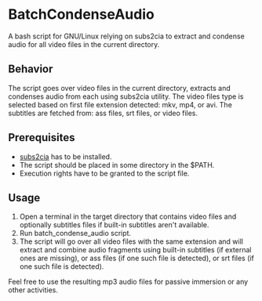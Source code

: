 # BatchCondenseAudio
A bash script for GNU/Linux relying on subs2cia to extract and condense audio for all video files in the current directory.

## Behavior
The script goes over video files in the current directory, extracts and condenses audio from each using subs2cia utility.
The video files type is selected based on first file extension detected: mkv, mp4, or avi.
The subtitles are fetched from: ass files, srt files, or video files.

## Prerequisites
- [subs2cia](https://github.com/dxing97/subs2cia) has to be installed.
- The script should be placed in some directory in the $PATH.
- Execution rights have to be granted to the script file.

## Usage
1. Open a terminal in the target directory that contains video files and optionally subtitles files if built-in subtitles aren't available.
2. Run batch_condense_audio script.
3. The script will go over all video files with the same extension and will extract and combine audio fragments using built-in subtitles (if external ones are missing), or ass files (if one such file is detected), or srt files (if one such file is detected).

Feel free to use the resulting mp3 audio files for passive immersion or any other activities.
